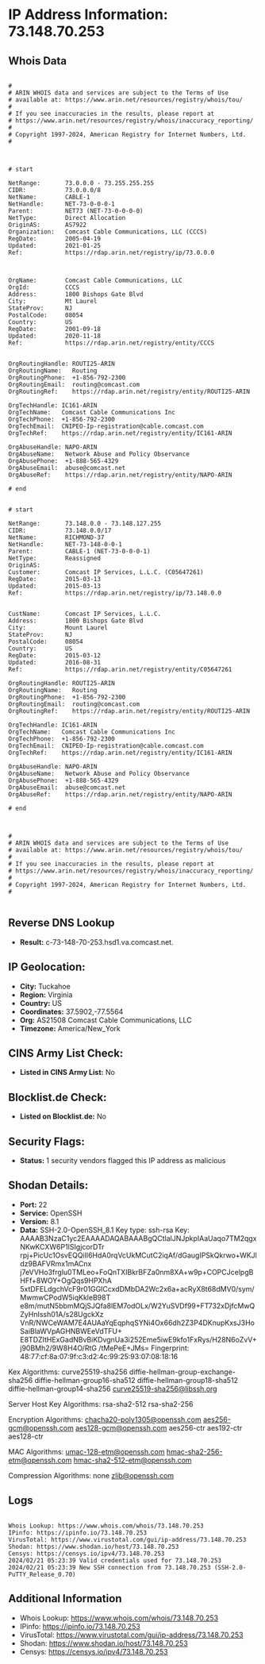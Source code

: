 # IP Address Information: 73.148.70.253

## Whois Data
```

#
# ARIN WHOIS data and services are subject to the Terms of Use
# available at: https://www.arin.net/resources/registry/whois/tou/
#
# If you see inaccuracies in the results, please report at
# https://www.arin.net/resources/registry/whois/inaccuracy_reporting/
#
# Copyright 1997-2024, American Registry for Internet Numbers, Ltd.
#



# start

NetRange:       73.0.0.0 - 73.255.255.255
CIDR:           73.0.0.0/8
NetName:        CABLE-1
NetHandle:      NET-73-0-0-0-1
Parent:         NET73 (NET-73-0-0-0-0)
NetType:        Direct Allocation
OriginAS:       AS7922
Organization:   Comcast Cable Communications, LLC (CCCS)
RegDate:        2005-04-19
Updated:        2021-01-25
Ref:            https://rdap.arin.net/registry/ip/73.0.0.0



OrgName:        Comcast Cable Communications, LLC
OrgId:          CCCS
Address:        1800 Bishops Gate Blvd
City:           Mt Laurel
StateProv:      NJ
PostalCode:     08054
Country:        US
RegDate:        2001-09-18
Updated:        2020-11-18
Ref:            https://rdap.arin.net/registry/entity/CCCS


OrgRoutingHandle: ROUTI25-ARIN
OrgRoutingName:   Routing
OrgRoutingPhone:  +1-856-792-2300 
OrgRoutingEmail:  routing@comcast.com
OrgRoutingRef:    https://rdap.arin.net/registry/entity/ROUTI25-ARIN

OrgTechHandle: IC161-ARIN
OrgTechName:   Comcast Cable Communications Inc
OrgTechPhone:  +1-856-792-2300 
OrgTechEmail:  CNIPEO-Ip-registration@cable.comcast.com
OrgTechRef:    https://rdap.arin.net/registry/entity/IC161-ARIN

OrgAbuseHandle: NAPO-ARIN
OrgAbuseName:   Network Abuse and Policy Observance
OrgAbusePhone:  +1-888-565-4329 
OrgAbuseEmail:  abuse@comcast.net
OrgAbuseRef:    https://rdap.arin.net/registry/entity/NAPO-ARIN

# end


# start

NetRange:       73.148.0.0 - 73.148.127.255
CIDR:           73.148.0.0/17
NetName:        RICHMOND-37
NetHandle:      NET-73-148-0-0-1
Parent:         CABLE-1 (NET-73-0-0-0-1)
NetType:        Reassigned
OriginAS:       
Customer:       Comcast IP Services, L.L.C. (C05647261)
RegDate:        2015-03-13
Updated:        2015-03-13
Ref:            https://rdap.arin.net/registry/ip/73.148.0.0


CustName:       Comcast IP Services, L.L.C.
Address:        1800 Bishops Gate Blvd
City:           Mount Laurel
StateProv:      NJ
PostalCode:     08054
Country:        US
RegDate:        2015-03-12
Updated:        2016-08-31
Ref:            https://rdap.arin.net/registry/entity/C05647261

OrgRoutingHandle: ROUTI25-ARIN
OrgRoutingName:   Routing
OrgRoutingPhone:  +1-856-792-2300 
OrgRoutingEmail:  routing@comcast.com
OrgRoutingRef:    https://rdap.arin.net/registry/entity/ROUTI25-ARIN

OrgTechHandle: IC161-ARIN
OrgTechName:   Comcast Cable Communications Inc
OrgTechPhone:  +1-856-792-2300 
OrgTechEmail:  CNIPEO-Ip-registration@cable.comcast.com
OrgTechRef:    https://rdap.arin.net/registry/entity/IC161-ARIN

OrgAbuseHandle: NAPO-ARIN
OrgAbuseName:   Network Abuse and Policy Observance
OrgAbusePhone:  +1-888-565-4329 
OrgAbuseEmail:  abuse@comcast.net
OrgAbuseRef:    https://rdap.arin.net/registry/entity/NAPO-ARIN

# end



#
# ARIN WHOIS data and services are subject to the Terms of Use
# available at: https://www.arin.net/resources/registry/whois/tou/
#
# If you see inaccuracies in the results, please report at
# https://www.arin.net/resources/registry/whois/inaccuracy_reporting/
#
# Copyright 1997-2024, American Registry for Internet Numbers, Ltd.
#


```
## Reverse DNS Lookup
- **Result:** c-73-148-70-253.hsd1.va.comcast.net.

## IP Geolocation:
- **City:** Tuckahoe
- **Region:** Virginia
- **Country:** US
- **Coordinates:** 37.5902,-77.5564
- **Org:** AS21508 Comcast Cable Communications, LLC
- **Timezone:** America/New_York

## CINS Army List Check:
- **Listed in CINS Army List:** 
No

## Blocklist.de Check:
- **Listed on Blocklist.de:** 
No

## Security Flags:
- **Status:** 1 security vendors flagged this IP address as malicious

## Shodan Details:
- **Port:** 22
- **Service:** OpenSSH
- **Version:** 8.1
- **Data:** SSH-2.0-OpenSSH_8.1
Key type: ssh-rsa
Key: AAAAB3NzaC1yc2EAAAADAQABAAABgQCtlalJNJpkpIAaUaqo7TM2qgxNKwKCXW6P1ISIgjcorDTr
rpj+PicUc1OsvEQQiIl6HdA0rqVcUkMCutC2iqAf/dGaugIPSkQkrwo+WKJldz9BAFVRmx1mACnx
j7eVVHo3frglu0TMLeo+FoQnTXIBkrBFZa0nm8XA+w9p+COPCJcelpgBHFf+8WOY+OgQqs9HPXhA
5xtDFELdgchVcF9r01GGICcxdDMbDA2Wc2x6a+acRyX8t68dMV0/sym/MwmwCPodW5iqKkleB98T
e8m/mutN5bbmMQjSJQfa8lEM7odOLx/W2YuSVDf99+FT732xDjfcMwQZyHnIssh01A/s28UgckXz
VnR/NWCeWAM7E4AUAaYqEqphqSYNi4Ox66dh2Z3P4DKnupKxsJ3HoSaiBlaWVpAGHNBWEeVdTFU+
E8TDZItHExGadNBvBiKDvgnUa3i252Eme5iwE9kfo1FxRys/H28N6oZvV+j90BMh2/9W8H4O/RtG
/tMePeE+JMs=
Fingerprint: 48:77:cf:8a:07:9f:c3:d2:4c:99:25:93:07:08:18:16

Kex Algorithms:
	curve25519-sha256
	diffie-hellman-group-exchange-sha256
	diffie-hellman-group16-sha512
	diffie-hellman-group18-sha512
	diffie-hellman-group14-sha256
	curve25519-sha256@libssh.org

Server Host Key Algorithms:
	rsa-sha2-512
	rsa-sha2-256

Encryption Algorithms:
	chacha20-poly1305@openssh.com
	aes256-gcm@openssh.com
	aes128-gcm@openssh.com
	aes256-ctr
	aes192-ctr
	aes128-ctr

MAC Algorithms:
	umac-128-etm@openssh.com
	hmac-sha2-256-etm@openssh.com
	hmac-sha2-512-etm@openssh.com

Compression Algorithms:
	none
	zlib@openssh.com


## Logs
```

Whois Lookup: https://www.whois.com/whois/73.148.70.253
IPinfo: https://ipinfo.io/73.148.70.253
VirusTotal: https://www.virustotal.com/gui/ip-address/73.148.70.253
Shodan: https://www.shodan.io/host/73.148.70.253
Censys: https://censys.io/ipv4/73.148.70.253
2024/02/21 05:23:39 Valid credentials used for 73.148.70.253
2024/02/21 05:23:39 New SSH connection from 73.148.70.253 (SSH-2.0-PuTTY_Release_0.70)

```
## Additional Information
- Whois Lookup: https://www.whois.com/whois/73.148.70.253
- IPinfo: https://ipinfo.io/73.148.70.253
- VirusTotal: https://www.virustotal.com/gui/ip-address/73.148.70.253
- Shodan: https://www.shodan.io/host/73.148.70.253
- Censys: https://censys.io/ipv4/73.148.70.253

